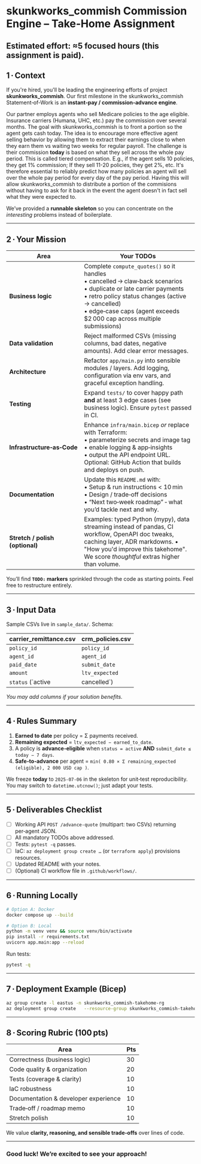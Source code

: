 # skunkworks_commish Commission Engine – Take‑Home Assignment

**Estimated effort:** ≈5 focused hours (this assignment is paid).  
---

## 1 · Context

If you're hired, you'll be leading the engineering efforts of project **skunkworks_commish**. Our first milestone in the skunkworks_commish Statement‑of‑Work is an **instant‑pay / commission‑advance engine**. 

Our partner employs agents who sell Medicare policies to the age eligible. Insurance carriers (Humana, UHC, etc.) pay the commission over several months. The goal with skunkworks_commish is to front a portion so the agent gets cash today. The idea is to encourage more effective agent selling behavior by allowing them to extract their earnings close to when they earn them vs waiting two weeks for regular payroll. The challenge is their commission **today** is based on what they sell across the whole pay period. This is called tiered compensation. E.g., if the agent sells 10 policies, they get 1% commission; If they sell 11-20 policies, they get 2%, etc. It's therefore essential to reliably predict how many policies an agent will sell over the whole pay period for every day of the pay period. Having this will allow skunkworks_commish to distribute a portion of the commisions without having to ask for it back in the event the agent doesn't in fact sell what they were expected to.  


We’ve provided a **runnable skeleton** so you can concentrate on the *interesting* problems instead of boilerplate.

---

## 2 · Your Mission 

| Area | Your TODOs |
|------|-----------|
| **Business logic** | Complete `compute_quotes()` so it handles <br>• cancelled → claw‑back scenarios<br>• duplicate or late carrier payments<br>• retro policy status changes (active → cancelled)<br>• edge‑case caps (agent exceeds $2 000 cap across multiple submissions) |
| **Data validation** | Reject malformed CSVs (missing columns, bad dates, negative amounts). Add clear error messages. |
| **Architecture** | Refactor `app/main.py` into sensible modules / layers. Add logging, configuration via env vars, and graceful exception handling. |
| **Testing** | Expand `tests/` to cover happy path **and** at least 3 edge cases (see business logic). Ensure `pytest` passed in CI. |
| **Infrastructure‑as‑Code** | Enhance `infra/main.bicep` *or* replace with Terraform:<br>• parameterize secrets and image tag<br>• enable logging & app‑insights<br>• output the API endpoint URL.<br>Optional: GitHub Action that builds and deploys on push. |
| **Documentation** | Update this `README.md` with:<br>• Setup & run instructions < 10 min<br>• Design / trade‑off decisions<br>• “Next two‑week roadmap” ‑ what you’d tackle next and why.  |
| **Stretch / polish (optional)** | Examples: typed Python (mypy), data streaming instead of pandas, CI workflow, OpenAPI doc tweaks, caching layer, ADR markdowns. • "How you'd improve this takehome". We score *thoughtful* extras higher than volume. |

You’ll find **`TODO:` markers** sprinkled through the code as starting points. Feel free to restructure entirely.

---

## 3 · Input Data

Sample CSVs live in `sample_data/`.  Schema:

| carrier_remittance.csv | crm_policies.csv |
|------------------------|------------------|
| `policy_id`            | `policy_id` |
| `agent_id`             | `agent_id` |
| `paid_date`            | `submit_date` |
| `amount`               | `ltv_expected` |
| `status` (`active|cancelled`) | |

*You may add columns if your solution benefits.*

---

## 4 · Rules Summary

1. **Earned to date** per policy = Σ payments received.  
2. **Remaining expected** = `ltv_expected − earned_to_date`.  
3. A policy is **advance‑eligible** when `status = active` **AND** `submit_date ≤ today − 7 days`.  
4. **Safe‑to‑advance** per agent = `min( 0.80 × Σ remaining_expected (eligible), 2 000 USD cap )`.

We freeze **today** to `2025‑07‑06` in the skeleton for unit‑test reproducibility. You may switch to `datetime.utcnow()`; just adapt your tests.

---

## 5 · Deliverables Checklist 

- [ ] Working API `POST /advance-quote` (multipart: two CSVs) returning per‑agent JSON.
- [ ] All mandatory TODOs above addressed.
- [ ] Tests: `pytest -q` passes.
- [ ] IaC: `az deployment group create …` (or `terraform apply`) provisions resources.
- [ ] Updated README with your notes.
- [ ] (Optional) CI workflow file in `.github/workflows/`.

---

## 6 · Running Locally

```bash
# Option A: Docker
docker compose up --build

# Option B: Local
python -m venv venv && source venv/bin/activate
pip install -r requirements.txt
uvicorn app.main:app --reload
```

Run tests:

```bash
pytest -q
```

---

## 7 · Deployment Example (Bicep)

```bash
az group create -l eastus -n skunkworks_commish-takehome-rg
az deployment group create   --resource-group skunkworks_commish-takehome-rg   --template-file infra/main.bicep   --parameters containerImage=ghcr.io/your-org/skunkworks_commish-api:latest
```

---

## 8 · Scoring Rubric (100 pts)

| Area | Pts |
|------|-----|
| Correctness (business logic) | 30 |
| Code quality & organization  | 20 |
| Tests (coverage & clarity)   | 10 |
| IaC robustness               | 10 |
| Documentation & developer experience | 10 |
| Trade‑off / roadmap memo     | 10 |
| Stretch polish               | 10 |

We value **clarity, reasoning, and sensible trade‑offs** over lines of code.

---

### Good luck! We’re excited to see your approach!
